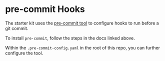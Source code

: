 # pre-commit Hooks

The starter kit uses the [pre-commit tool](https://pre-commit.com/) to configure hooks to run before a git commit.

To install `pre-commit`, follow the steps in the docs linked above.

Within the `.pre-commit-config.yaml` in the root of this repo, you can further configure the tool.
